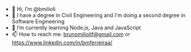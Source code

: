 - 👋 Hi, I’m @bmilioli
- 📖 I have a degree in Civil Engineering and I'm doing a second degree in Software Engineering
- 🌱 I’m currently learning Node.js, Java and JavaScript
- 📫 How to reach me: brunomiliolif@gmail.com or https://www.linkedin.com/in/bmferreiraa/


<!---
bmilioli/bmilioli is a ✨ special ✨ repository because its `README.md` (this file) appears on your GitHub profile.
You can click the Preview link to take a look at your changes.
--->

